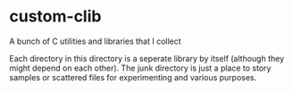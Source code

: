 custom-clib
===========

A bunch of C utilities and libraries that I collect

Each directory in this directory is a seperate library
by itself (although they might depend on each other).
The junk directory is just a place to story samples or
scattered files for experimenting and various purposes.
